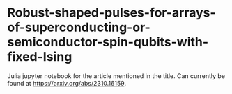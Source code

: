 # Robust-shaped-pulses-for-arrays-of-superconducting-or-semiconductor-spin-qubits-with-fixed-Ising
Julia jupyter notebook for the article mentioned in the title. Can currently be found at https://arxiv.org/abs/2310.16159.

